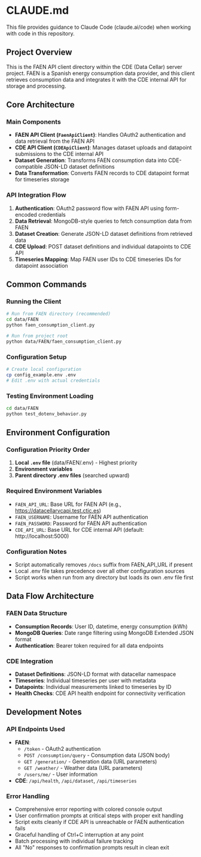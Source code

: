 # CLAUDE.md

This file provides guidance to Claude Code (claude.ai/code) when working with code in this repository.

## Project Overview

This is the FAEN API client directory within the CDE (Data Cellar) server project. FAEN is a Spanish energy consumption data provider, and this client retrieves consumption data and integrates it with the CDE internal API for storage and processing.

## Core Architecture

### Main Components

- **FAEN API Client (`FaenApiClient`)**: Handles OAuth2 authentication and data retrieval from the FAEN API
- **CDE API Client (`CDEApiClient`)**: Manages dataset uploads and datapoint submissions to the CDE internal API
- **Dataset Generation**: Transforms FAEN consumption data into CDE-compatible JSON-LD dataset definitions
- **Data Transformation**: Converts FAEN records to CDE datapoint format for timeseries storage

### API Integration Flow

1. **Authentication**: OAuth2 password flow with FAEN API using form-encoded credentials
2. **Data Retrieval**: MongoDB-style queries to fetch consumption data from FAEN
3. **Dataset Creation**: Generate JSON-LD dataset definitions from retrieved data
4. **CDE Upload**: POST dataset definitions and individual datapoints to CDE API
5. **Timeseries Mapping**: Map FAEN user IDs to CDE timeseries IDs for datapoint association

## Common Commands

### Running the Client
```bash
# Run from FAEN directory (recommended)
cd data/FAEN
python faen_consumption_client.py

# Run from project root
python data/FAEN/faen_consumption_client.py
```

### Configuration Setup
```bash
# Create local configuration
cp config_example.env .env
# Edit .env with actual credentials
```

### Testing Environment Loading
```bash
cd data/FAEN
python test_dotenv_behavior.py
```

## Environment Configuration

### Configuration Priority Order
1. **Local `.env` file** (data/FAEN/.env) - Highest priority
2. **Environment variables** 
3. **Parent directory .env files** (searched upward)

### Required Environment Variables
- `FAEN_API_URL`: Base URL for FAEN API (e.g., https://datacellarvcapi.test.ctic.es)
- `FAEN_USERNAME`: Username for FAEN API authentication 
- `FAEN_PASSWORD`: Password for FAEN API authentication
- `CDE_API_URL`: Base URL for CDE internal API (default: http://localhost:5000)

### Configuration Notes
- Script automatically removes `/docs` suffix from FAEN_API_URL if present
- Local .env file takes precedence over all other configuration sources
- Script works when run from any directory but loads its own .env file first

## Data Flow Architecture

### FAEN Data Structure
- **Consumption Records**: User ID, datetime, energy consumption (kWh)
- **MongoDB Queries**: Date range filtering using MongoDB Extended JSON format
- **Authentication**: Bearer token required for all data endpoints

### CDE Integration
- **Dataset Definitions**: JSON-LD format with datacellar namespace
- **Timeseries**: Individual timeseries per user with metadata
- **Datapoints**: Individual measurements linked to timeseries by ID
- **Health Checks**: CDE API health endpoint for connectivity verification

## Development Notes

### API Endpoints Used
- **FAEN**: 
  - `/token` - OAuth2 authentication
  - `POST /consumption/query` - Consumption data (JSON body)
  - `GET /generation/` - Generation data (URL parameters)
  - `GET /weather/` - Weather data (URL parameters)
  - `/users/me/` - User information
- **CDE**: `/api/health`, `/api/dataset`, `/api/timeseries`

### Error Handling
- Comprehensive error reporting with colored console output
- User confirmation prompts at critical steps with proper exit handling
- Script exits cleanly if CDE API is unreachable or FAEN authentication fails
- Graceful handling of Ctrl+C interruption at any point
- Batch processing with individual failure tracking
- All "No" responses to confirmation prompts result in clean exit



